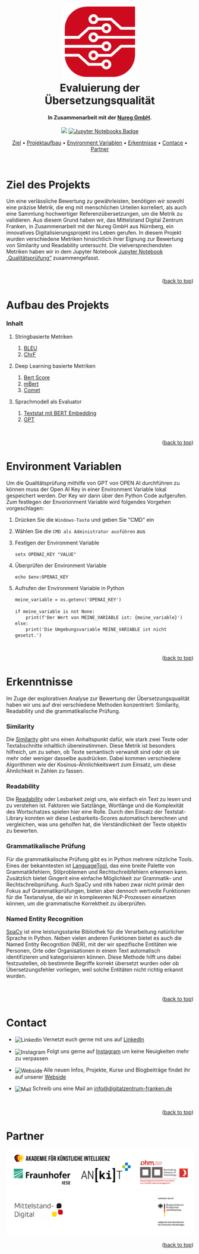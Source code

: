 <a id="readme-top"></a>

<!-- PROJECT LOGO AND TITLE-->
<h1 align="center">
  <br>
  <a href="https://github.com/fmaag/MDZ_Usecase/tree/main"><img src="images/MD_Logo.png" alt="Markdownify" width="200"></a>
  <br>
  Evaluierung der Übersetzungsqualität
  <br>
</h1>
<h4 align="center">In Zusammenarbeit mit der <a href="https://www.nureg.de/" target="_blank">Nureg GmbH</a>.</h4>


<!-- LINKS -->
<p align="center">
  <a href="https://www.python.org/downloads/release/python-3100/"><img src="https://img.shields.io/badge/Python-3776AB?style=for-the-badge&logo=python&logoColor=white"></a>
  <a href="https://jupyter.org/">
  <img src="https://img.shields.io/badge/Jupyter_Notebooks-5.7.2-yellowgreen?style=for-the-badge&logo=jupyter&logoColor=white" alt="Jupyter Notebooks Badge">
</a>


<!-- TABLE OF CONTENTS -->
<p align="center">
  <a href="#ziel-des-Projekts">Ziel</a> •
  <a href="#Environment-Varbiablen">Projektaufbau</a> •
  <a href="#Projektaufbau">Environment Variablen</a> •
  <a href="#erkenntnisse">Erkentnisse</a> •
  <a href="#contact">Contace</a> •
  <a href="#partner">Partner</a>
</p>



<br />

<!-- ZIEL DES PROJEKTS -->
<h1>Ziel des Projekts</h1>

Um eine verlässliche Bewertung zu gewährleisten, benötigen wir sowohl eine präzise Metrik, die eng mit menschlichen Urteilen korreliert, als auch eine Sammlung hochwertiger Referenzübersetzungen, um die Metrik zu validieren. Aus diesem Grund haben wir, das Mittelstand Digital Zentrum Franken, in Zusammenarbeit mit der Nureg GmbH aus Nürnberg, ein innovatives Digitalisierungsprojekt ins Leben gerufen. In diesem Projekt wurden verschiedene Metriken hinsichtlich ihrer Eignung zur Bewertung von Similarity und Readability untersucht. Die vielversprechendsten Metriken haben wir in dem Jupyter Notebook [Jupyter Notebook „Qualitätsprüfung“](https://github.com/Mittelstand-Digital-Zentrum-Franken/EvaluationOfTranslation/blob/main/Qualitaetspruefung.ipynb) zusammengefasst.


<br>
<p align="right">(<a href="#readme-top">back to top</a>)</p>

<!-- AUFBAU DES PROJEKTS -->
<h1>Aufbau des Projekts</h1>

### Inhalt

1. Stringbasierte Metriken
    1. [BLEU](https://github.com/Mittelstand-Digital-Zentrum-Franken/EvaluationOfTranslation/blob/main/Research/BLEU.ipynb)
    2. [ChrF](https://github.com/Mittelstand-Digital-Zentrum-Franken/EvaluationOfTranslation/blob/main/Research/ChrF.ipynb)

2. Deep Learning basierte Metriken
    1. [Bert Score](https://github.com/Mittelstand-Digital-Zentrum-Franken/EvaluationOfTranslation/blob/main/Research/BertScore.ipynb)
    2. [mBert](https://github.com/Mittelstand-Digital-Zentrum-Franken/EvaluationOfTranslation/blob/main/Research/mBert.ipynb)
    3. [Comet](https://github.com/Mittelstand-Digital-Zentrum-Franken/EvaluationOfTranslation/blob/main/Research/Comet.ipynb)

3. Sprachmodell als Evaluator
    1. [Textstat mit BERT Embedding](https://github.com/Mittelstand-Digital-Zentrum-Franken/EvaluationOfTranslation/blob/main/Research/Textstat.ipynb)
    2. [GPT](https://github.com/Mittelstand-Digital-Zentrum-Franken/EvaluationOfTranslation/blob/main/Research/GPT.ipynb)



<br>
<p align="right">(<a href="#readme-top">back to top</a>)</p>

<!-- ENVIRONMENT VARIABLEN -->
<h1>Environment Variablen</h1>
Um die Qualitätsprüfung mithilfe von GPT von OPEN AI durchführen zu können muss der Open AI Key in einer Environment Variable lokal gespeichert werden. Der Key wir dann über den Python Code aufgerufen. Zum festlegen der Envorionment Variable wird folgendes Vorgehen vorgeschlagen:

<br>

1. Drücken Sie die `Windows-Taste` und geben Sie "CMD" ein
2. Wählen Sie die `CMD als Administrator ausführen` aus
3. Festlgen der Environment Variable

    ```
    setx OPENAI_KEY "VALUE"
    ```
4. Überprüfen der Environment Variable
    ```
    echo $env:OPENAI_KEY
    ```
5. Aufrufen der Environment Variable in Python
    ```
    meine_variable = os.getenv('OPENAI_KEY')

    if meine_variable is not None:
        print(f'Der Wert von MEINE_VARIABLE ist: {meine_variable}')
    else:
        print('Die Umgebungsvariable MEINE_VARIABLE ist nicht gesetzt.')
    ```

<br>
<p align="right">(<a href="#readme-top">back to top</a>)</p>

<!-- ERKENNTNISSE -->
# Erkenntnisse

Im Zuge der explorativen Analyse zur Bewertung der Übersetzungsqualität haben wir uns auf drei verschiedene Methoden konzentriert: Similarity, Readability und die grammatikalische Prüfung.

### Similarity
Die [Similarity](https://ashukumar27.medium.com/similarity-functions-in-python-aa6dfe721035) gibt uns einen Anhaltspunkt dafür, wie stark zwei Texte oder Textabschnitte inhaltlich übereinstimmen. Diese Metrik ist besonders hilfreich, um zu sehen, ob Texte semantisch verwandt sind oder ob sie mehr oder weniger dasselbe ausdrücken. Dabei kommen verschiedene Algorithmen wie der Kosinus-Ähnlichkeitswert zum Einsatz, um diese Ähnlichkeit in Zahlen zu fassen.

### Readability
Die [Readability](https://readabilityformulas.com/how-to-decide-which-readability-formula-to-use/) oder Lesbarkeit zeigt uns, wie einfach ein Text zu lesen und zu verstehen ist. Faktoren wie Satzlänge, Wortlänge und die Komplexität des Wortschatzes spielen hier eine Rolle. Durch den Einsatz der Textstat-Library konnten wir diese Lesbarkeits-Scores automatisch berechnen und vergleichen, was uns geholfen hat, die Verständlichkeit der Texte objektiv zu bewerten.

### Grammatikalische Prüfung
Für die grammatikalische Prüfung gibt es in Python mehrere nützliche Tools. Eines der bekanntesten ist [LanguageTool](https://pypi.org/project/language-tool-python/), das eine breite Palette von Grammatikfehlern, Stilproblemen und Rechtschreibfehlern erkennen kann. Zusätzlich bietet Gingerit eine einfache Möglichkeit zur Grammatik- und Rechtschreibprüfung. Auch SpaCy und nltk haben zwar nicht primär den Fokus auf Grammatikprüfungen, bieten aber dennoch wertvolle Funktionen für die Textanalyse, die wir in komplexeren NLP-Prozessen einsetzen können, um die grammatische Korrektheit zu überprüfen.

### Named Entity Recognition
[SpaCy](https://spacy.io/) ist eine leistungsstarke Bibliothek für die Verarbeitung natürlicher Sprache in Python. Neben vielen anderen Funktionen bietet es auch die Named Entity Recognition (NER), mit der wir spezifische Entitäten wie Personen, Orte oder Organisationen in einem Text automatisch identifizieren und kategorisieren können. Diese Methode hilft uns dabei festzustellen, ob bestimmte Begriffe korrekt übersetzt wurden oder ob Übersetzungsfehler vorliegen, weil solche Entitäten nicht richtig erkannt wurden.








<br>
<p align="right">(<a href="#readme-top">back to top</a>)</p>

<!-- CONTACT -->
<h1>Contact</h1>

* <p align="left">
    <img align="center" src="https://raw.githubusercontent.com/rahuldkjain/github-profile-readme-generator/master/src/images/icons/Social/linked-in-alt.svg" alt="LinkedIn" height="30" width="40"/>
  Vernetzt euch gerne mit uns auf <a href="https://linkedin.com/in/mittelstand-digital-zentrum-franken">LinkedIn</a>
</p>

* <p align="left">
    <img align="center" src="https://raw.githubusercontent.com/rahuldkjain/github-profile-readme-generator/master/src/images/icons/Social/instagram.svg" alt="Instagram" height="30" width="40" />
  Folgt uns gerne auf <a href="https://instagram.com/mittelstand_digital_franken">Instagram</a> um keine Neuigkeiten mehr zu verpassen
</p>

* <p align="left">
    <img align="center" src="https://raw.githubusercontent.com/rahuldkjain/github-profile-readme-generator/master/src/images/icons/Social/rss.svg" alt="Webside" height="30" width="40" />
  Alle neuen Infos, Projekte, Kurse und Blogbeiträge findet ihr auf unserer <a href="https://digitalzentrum-franken.de/">Webside</a>
</p>

* <p align="left">
    <img align="center" src="https://cdn-icons-png.flaticon.com/128/10804/10804813.png" alt="Mail" height="40" width="40" />
  Schreib uns eine Mail an <a href="mailto:info@digitalzentrum-franken.de">info@digitalzentrum-franken.de</a>
</p>

<br />
<p align="right">(<a href="#readme-top">back to top</a>)</p>


<!-- PARTNER -->
<h1>Partner</h1>
<img src="images/Partner.png" alt="Logos">
<img src="images/Bundesministerium.png" alt="Logos">

<br />
<p align="right">(<a href="#readme-top">back to top</a>)</p>
